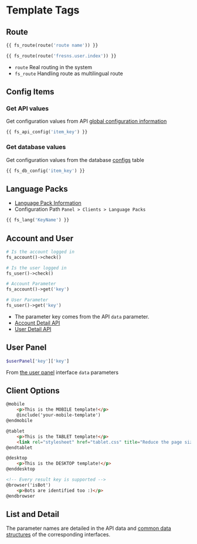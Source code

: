 # Template Tags

## Route

```php
{{ fs_route(route('route name')) }}

{{ fs_route(route('fresns.user.index')) }}
```

- `route` Real routing in the system
- `fs_route` Handling route as multilingual route

## Config Items

### Get API values

Get configuration values from API [global configuration information](../../api/global/configs.md)

```php
{{ fs_api_config('item_key') }}
```

### Get database values

Get configuration values from the database [configs](../../database/systems/configs.md) table

```php
{{ fs_db_config('item_key') }}
```

## Language Packs

- [Language Pack Information](../../database/dictionary/language-pack.md)
- Configuration Path `Panel > Clients > Language Packs`

```php
{{ fs_lang('KeyName') }}
```

## Account and User

```php
# Is the account logged in
fs_account()->check()

# Is the user logged in
fs_user()->check()
```

```php
# Account Parameter
fs_account()->get('key')

# User Parameter
fs_user()->get('key')
```

- The parameter key comes from the API `data` parameter.
- [Account Detail API](../../api/account/detail.md)
- [User Detail API](../../api/user/detail.md)

## User Panel

```php
$userPanel['key']['key']
```

From [the user panel](../../api/user/panel.md) interface `data` parameters

## Client Options

```html
@mobile
    <p>This is the MOBILE template!</p>
    @include('your-mobile-template')
@endmobile

@tablet
    <p>This is the TABLET template!</p>
    <link rel="stylesheet" href="tablet.css" title="Reduce the page size, load what the user need">
@endtablet

@desktop
    <p>This is the DESKTOP template!</p>
@enddesktop

<!-- Every result key is supported -->
@browser('isBot')
    <p>Bots are identified too :)</p>
@endbrowser
```

## List and Detail

The parameter names are detailed in the API data and [common data structures](../../api/data-structure.md) of the corresponding interfaces.